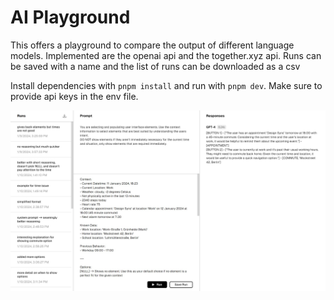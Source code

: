 # AI Playground

This offers a playground to compare the output of different language models. Implemented are the openai api and the together.xyz api. Runs can be saved with a name and the list of runs can be downloaded as a csv

Install dependencies with `pnpm install` and run with `pnpm dev`. Make sure to provide api keys in the env file.

![Screenshot](./screenshot.jpg)